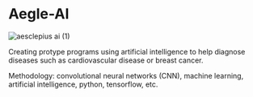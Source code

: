 # Aegle-AI
![aesclepius ai (1)](https://github.com/eastk1m/Asclepius-AI/assets/168964532/b85c0c28-e868-4164-aeef-4beb80ed71b8)

Creating protype programs using artificial intelligence to help diagnose diseases such as cardiovascular disease or breast cancer. 

Methodology: convolutional neural networks (CNN), machine learning, artificial intelligence, python, tensorflow, etc. 
